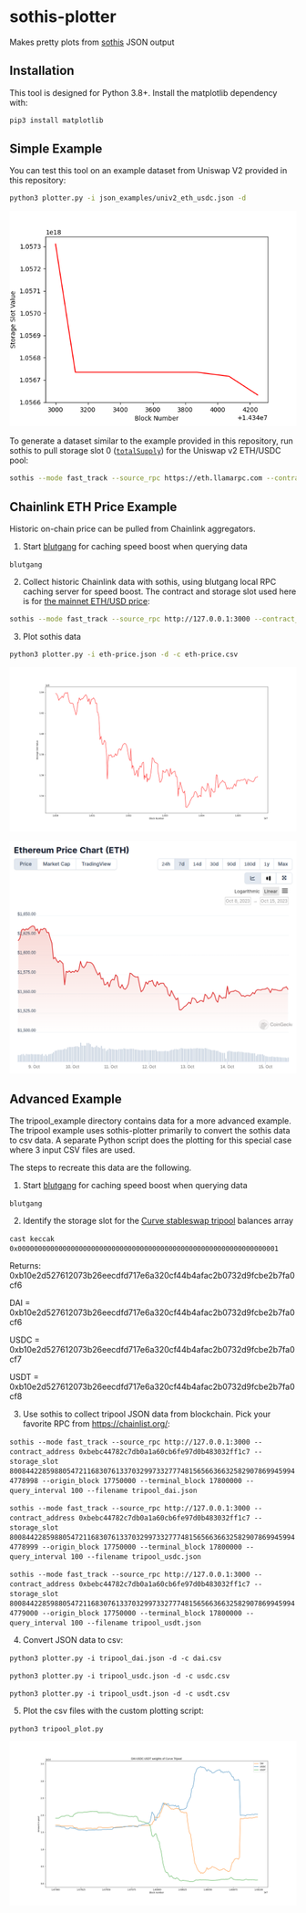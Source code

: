 # sothis-plotter

Makes pretty plots from [sothis](https://github.com/rainshowerLabs/sothis) JSON output

## Installation

This tool is designed for Python 3.8+. Install the matplotlib dependency with:

```bash
pip3 install matplotlib
```

## Simple Example

You can test this tool on an example dataset from Uniswap V2 provided in this repository:
```bash
python3 plotter.py -i json_examples/univ2_eth_usdc.json -d
```

![Plot](./example_plot.png)

To generate a dataset similar to the example provided in this repository, run sothis to pull storage slot 0 ([`totalSupply`](https://evm.storage/eth/17715162/0xb4e16d0168e52d35cacd2c6185b44281ec28c9dc)) for the Uniswap v2 ETH/USDC pool:
```bash
sothis --mode fast_track --source_rpc https://eth.llamarpc.com --contract_address 0xb4e16d0168e52d35cacd2c6185b44281ec28c9dc --storage_slot 0 --origin_block 14343000 --terminal_block 14345000 --filename univ2_eth_usdc.json
```
## Chainlink ETH Price Example

Historic on-chain price can be pulled from Chainlink aggregators.

1. Start [blutgang](https://github.com/rainshowerLabs/blutgang) for caching speed boost when querying data

`blutgang`

2. Collect historic Chainlink data with sothis, using blutgang local RPC caching server for speed boost. The contract and storage slot used here is for [the mainnet ETH/USD price](https://data.chain.link/ethereum/mainnet/crypto-usd/eth-usd):
```bash
sothis --mode fast_track --source_rpc http://127.0.0.1:3000 --contract_address 0x50ce56a3239671ab62f185704caedf626352741e --storage_slot 44328162026580455436095296388066680819728981146521451465192564316796958161166 --origin_block 18300000 --terminal_block 18355500 --query_interval 100 --filename eth-price.json
```

3. Plot sothis data
```bash
python3 plotter.py -i eth-price.json -d -c eth-price.csv
```

![Chainlink Data Plot](./eth_price_example.png)

![Coingecko Plot](./eth_price_coingecko.png)

## Advanced Example

The tripool_example directory contains data for a more advanced example. The tripool example uses sothis-plotter primarily to convert the sothis data to csv data. A separate Python script does the plotting for this special case where 3 input CSV files are used.

The steps to recreate this data are the following.

1. Start [blutgang](https://github.com/rainshowerLabs/blutgang) for caching speed boost when querying data

`blutgang`

2. Identify the storage slot for the [Curve stableswap tripool](https://etherscan.io/address/0xbebc44782c7db0a1a60cb6fe97d0b483032ff1c7#code) balances array

`cast keccak 0x0000000000000000000000000000000000000000000000000000000000000001`

Returns: 0xb10e2d527612073b26eecdfd717e6a320cf44b4afac2b0732d9fcbe2b7fa0cf6

DAI = 0xb10e2d527612073b26eecdfd717e6a320cf44b4afac2b0732d9fcbe2b7fa0cf6

USDC = 0xb10e2d527612073b26eecdfd717e6a320cf44b4afac2b0732d9fcbe2b7fa0cf7

USDT = 0xb10e2d527612073b26eecdfd717e6a320cf44b4afac2b0732d9fcbe2b7fa0cf8

3. Use sothis to collect tripool JSON data from blockchain. Pick your favorite RPC from https://chainlist.org/:

`sothis --mode fast_track --source_rpc http://127.0.0.1:3000 --contract_address 0xbebc44782c7db0a1a60cb6fe97d0b483032ff1c7 --storage_slot 80084422859880547211683076133703299733277748156566366325829078699459944778998 --origin_block 17750000 --terminal_block 17800000 --query_interval 100 --filename tripool_dai.json`

`sothis --mode fast_track --source_rpc http://127.0.0.1:3000 --contract_address 0xbebc44782c7db0a1a60cb6fe97d0b483032ff1c7 --storage_slot 80084422859880547211683076133703299733277748156566366325829078699459944778999 --origin_block 17750000 --terminal_block 17800000 --query_interval 100 --filename tripool_usdc.json`

`sothis --mode fast_track --source_rpc http://127.0.0.1:3000 --contract_address 0xbebc44782c7db0a1a60cb6fe97d0b483032ff1c7 --storage_slot 80084422859880547211683076133703299733277748156566366325829078699459944779000 --origin_block 17750000 --terminal_block 17800000 --query_interval 100 --filename tripool_usdt.json`

4. Convert JSON data to csv:

`python3 plotter.py -i tripool_dai.json -d -c dai.csv`

`python3 plotter.py -i tripool_usdc.json -d -c usdc.csv`

`python3 plotter.py -i tripool_usdt.json -d -c usdt.csv`

5. Plot the csv files with the custom plotting script:

`python3 tripool_plot.py`

![Plot](./tripool_example/tripool_plot.png)